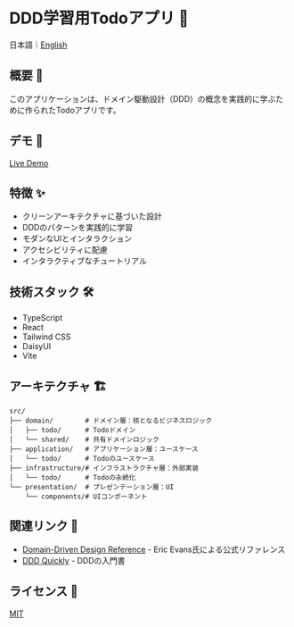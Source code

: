 # DDD学習用Todoアプリ 📝

日本語｜[English](./README.en.md) 

## 概要 🎯

このアプリケーションは、ドメイン駆動設計（DDD）の概念を実践的に学ぶために作られたTodoアプリです。

## デモ 🚀

[Live Demo](https://ddd-layered-rchitecture.vercel.app/)

## 特徴 ✨

- クリーンアーキテクチャに基づいた設計
- DDDのパターンを実践的に学習
- モダンなUIとインタラクション
- アクセシビリティに配慮
- インタラクティブなチュートリアル

## 技術スタック 🛠️

- TypeScript
- React
- Tailwind CSS
- DaisyUI
- Vite

## アーキテクチャ 🏗️ 

```
src/
├── domain/        # ドメイン層：核となるビジネスロジック
│   ├── todo/      # Todoドメイン
│   └── shared/    # 共有ドメインロジック
├── application/   # アプリケーション層：ユースケース
│   └── todo/      # Todoのユースケース
├── infrastructure/# インフラストラクチャ層：外部実装
│   └── todo/      # Todoの永続化
└── presentation/  # プレゼンテーション層：UI
    └── components/# UIコンポーネント
```

## 関連リンク 🔗

- [Domain-Driven Design Reference](https://www.domainlanguage.com/ddd/) - Eric Evans氏による公式リファレンス
- [DDD Quickly](https://www.infoq.com/minibooks/domain-driven-design-quickly/) - DDDの入門書

## ライセンス 📄

[MIT](./LICENSE)
